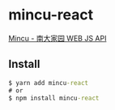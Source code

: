 # mincu-react

[Mincu - 南大家园 WEB JS API](https://github.com/ncuhome/mincu)

## Install

```cmd
$ yarn add mincu-react
# or
$ npm install mincu-react 
```